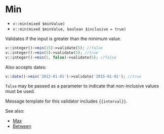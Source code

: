 # Min

- `v::min(mixed $minValue)`
- `v::min(mixed $minValue, boolean $inclusive = true)`

Validates if the input is greater than the minimum value.

```php
v::integer()->min(15)->validate(5); //false
v::integer()->min(5)->validate(5); //true
v::integer()->min(5, false)->validate(5); //false
```

Also accepts dates:

```php
v::date()->min('2012-01-01')->validate('2015-01-01'); //true
```

`false` may be passed as a parameter to indicate that non-inclusive
values must be used.

Message template for this validator includes `{{interval}}`.

See also:

  * [Max](Max.md)
  * [Between](Between.md)
